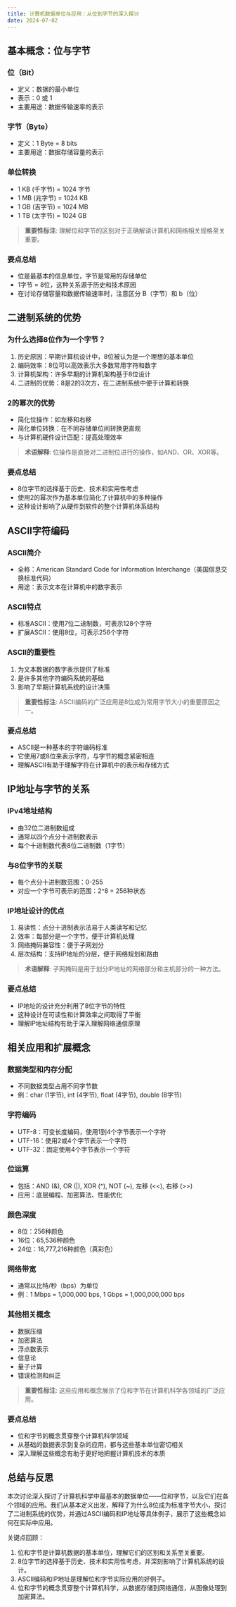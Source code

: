 ```yaml
---
title: 计算机数据单位与应用：从位到字节的深入探讨
date: 2024-07-02
---
```


## 基本概念：位与字节

### 位（Bit）
- 定义：数据的最小单位
- 表示：0 或 1
- 主要用途：数据传输速率的表示

### 字节（Byte）
- 定义：1 Byte = 8 bits
- 主要用途：数据存储容量的表示

### 单位转换
- 1 KB (千字节) = 1024 字节
- 1 MB (兆字节) = 1024 KB
- 1 GB (吉字节) = 1024 MB
- 1 TB (太字节) = 1024 GB

> **重要性标注**: 理解位和字节的区别对于正确解读计算机和网络相关规格至关重要。

### 要点总结
- 位是最基本的信息单位，字节是常用的存储单位
- 1字节 = 8位，这种关系源于历史和技术原因
- 在讨论存储容量和数据传输速率时，注意区分 B（字节）和 b（位）

## 二进制系统的优势

### 为什么选择8位作为一个字节？
1. 历史原因：早期计算机设计中，8位被认为是一个理想的基本单位
2. 编码效率：8位可以高效表示大多数常用字符和数字
3. 计算机架构：许多早期的计算机架构基于8位设计
4. 二进制的优势：8是2的3次方，在二进制系统中便于计算和转换

### 2的幂次的优势
- 简化位操作：如左移和右移
- 简化单位转换：在不同存储单位间转换更直观
- 与计算机硬件设计匹配：提高处理效率

> **术语解释**: 位操作是直接对二进制位进行的操作，如AND、OR、XOR等。

### 要点总结
- 8位字节的选择基于历史、技术和实用性考虑
- 使用2的幂次作为基本单位简化了计算机中的多种操作
- 这种设计影响了从硬件到软件的整个计算机体系结构

## ASCII字符编码

### ASCII简介
- 全称：American Standard Code for Information Interchange（美国信息交换标准代码）
- 用途：表示文本在计算机中的数字表示

### ASCII特点
- 标准ASCII：使用7位二进制数，可表示128个字符
- 扩展ASCII：使用8位，可表示256个字符

### ASCII的重要性
1. 为文本数据的数字表示提供了标准
2. 是许多其他字符编码系统的基础
3. 影响了早期计算机系统的设计决策

> **重要性标注**: ASCII编码的广泛应用是8位成为常用字节大小的重要原因之一。

### 要点总结
- ASCII是一种基本的字符编码标准
- 它使用7或8位来表示字符，与字节的概念紧密相连
- 理解ASCII有助于理解字符在计算机中的表示和存储方式

## IP地址与字节的关系

### IPv4地址结构
- 由32位二进制数组成
- 通常以四个点分十进制数表示
- 每个十进制数代表8位二进制数（1字节）

### 与8位字节的关联
- 每个点分十进制数范围：0-255
- 对应一个字节可表示的范围：2^8 = 256种状态

### IP地址设计的优点
1. 易读性：点分十进制表示法易于人类读写和记忆
2. 效率：每部分是一个字节，便于计算机处理
3. 网络掩码兼容性：便于子网划分
4. 层次结构：支持IP地址的分层，便于网络规划和路由

> **术语解释**: 子网掩码是用于划分IP地址的网络部分和主机部分的一种方法。

### 要点总结
- IP地址的设计充分利用了8位字节的特性
- 这种设计在可读性和计算效率之间取得了平衡
- 理解IP地址结构有助于深入理解网络通信原理

## 相关应用和扩展概念

### 数据类型和内存分配
- 不同数据类型占用不同字节数
- 例：char (1字节), int (4字节), float (4字节), double (8字节)

### 字符编码
- UTF-8：可变长度编码，使用1到4个字节表示一个字符
- UTF-16：使用2或4个字节表示一个字符
- UTF-32：固定使用4个字节表示一个字符

### 位运算
- 包括：AND (&), OR (|), XOR (^), NOT (~), 左移 (<<), 右移 (>>)
- 应用：底层编程、加密算法、性能优化

### 颜色深度
- 8位：256种颜色
- 16位：65,536种颜色
- 24位：16,777,216种颜色（真彩色）

### 网络带宽
- 通常以比特/秒（bps）为单位
- 例：1 Mbps = 1,000,000 bps, 1 Gbps = 1,000,000,000 bps

### 其他相关概念
- 数据压缩
- 加密算法
- 浮点数表示
- 信息论
- 量子计算
- 错误检测和纠正

> **重要性标注**: 这些应用和概念展示了位和字节在计算机科学各领域的广泛应用。

### 要点总结
- 位和字节的概念贯穿整个计算机科学领域
- 从基础的数据表示到复杂的应用，都与这些基本单位密切相关
- 深入理解这些概念有助于更好地把握计算机技术的本质

## 总结与反思

本次讨论深入探讨了计算机科学中最基本的数据单位——位和字节，以及它们在各个领域的应用。我们从基本定义出发，解释了为什么8位成为标准字节大小，探讨了二进制系统的优势，并通过ASCII编码和IP地址等具体例子，展示了这些概念如何在实际中应用。

关键点回顾：
1. 位和字节是计算机数据的基本单位，理解它们的区别和关系至关重要。
2. 8位字节的选择基于历史、技术和实用性考虑，并深刻影响了计算机系统的设计。
3. ASCII编码和IP地址是理解位和字节实际应用的好例子。
4. 位和字节的概念贯穿整个计算机科学，从数据存储到网络通信，从图像处理到加密算法。